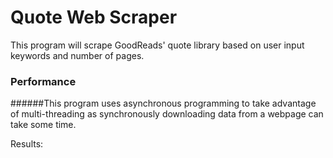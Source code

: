 # Quote Web Scraper

This program will scrape GoodReads' quote library based on user input keywords and number of pages.

### Performance
######This program uses asynchronous programming to take advantage of multi-threading 
as synchronously downloading data from a webpage can take some time.

Results:
